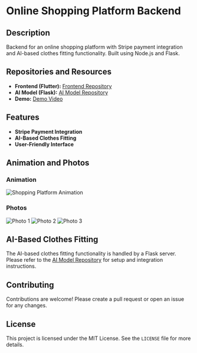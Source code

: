 # Online Shopping Platform Backend

## Description

Backend for an online shopping platform with Stripe payment integration and AI-based clothes fitting functionality. Built using Node.js and Flask.

## Repositories and Resources

- **Frontend (Flutter):** [Frontend Repository](https://github.com/Ayarabee/colona)
- **AI Model (Flask):** [AI Model Repository](https://colab.research.google.com/drive/1JqE4vwMICaZeuLIlWJQlZa336gPGaz7a?usp=sharing)
- **Demo:** [Demo Video](https://drive.google.com/file/d/1JiRYmUDbR8eixc7EdSTHorHB37DjfLlb/view?usp=sharing)

## Features

- **Stripe Payment Integration**
- **AI-Based Clothes Fitting**
- **User-Friendly Interface**

## Animation and Photos

### Animation

![Shopping Platform Animation](https://media.giphy.com/media/26ufdipQqU2lhNA4g/giphy.gif)

### Photos

![Photo 1](https://via.placeholder.com/400)
![Photo 2](https://via.placeholder.com/400)
![Photo 3](https://via.placeholder.com/400)

## AI-Based Clothes Fitting

The AI-based clothes fitting functionality is handled by a Flask server. Please refer to the [AI Model Repository](https://colab.research.google.com/drive/1JqE4vwMICaZeuLIlWJQlZa336gPGaz7a?usp=sharing) for setup and integration instructions.

## Contributing

Contributions are welcome! Please create a pull request or open an issue for any changes.

## License

This project is licensed under the MIT License. See the `LICENSE` file for more details.
